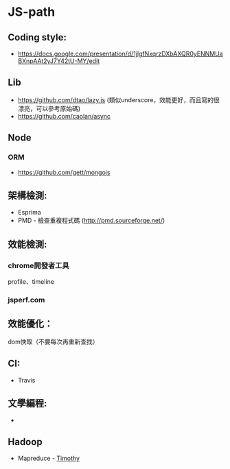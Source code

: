 JS-path
=======

## Coding style:
* https://docs.google.com/presentation/d/1jlgfNxqrzDXbAXQR0yENNMUaBXnpAAt2yJ7Y42tU-MY/edit


## Lib

* https://github.com/dtao/lazy.js (類似underscore，效能更好，而且寫的很漂亮，可以參考原始碼)
* https://github.com/caolan/async


## Node
### ORM
* https://github.com/gett/mongojs


## 架構檢測:
* Esprima
* PMD - 檢查重複程式碼 (http://pmd.sourceforge.net/)


## 效能檢測:
### chrome開發者工具
profile、timeline

### jsperf.com


## 效能優化：
dom快取（不要每次再重新查找）


## CI:
* Travis


## 文學編程:

* 

## Hadoop

* Mapreduce - [Timothy](https://github.com/forward/timothy)
